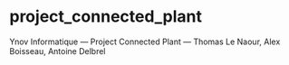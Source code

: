 # project_connected_plant
Ynov Informatique — Project Connected Plant — Thomas Le Naour, Alex Boisseau, Antoine Delbrel
